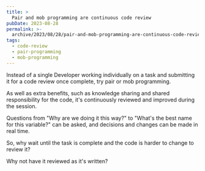 ```yaml
---
title: >
  Pair and mob programming are continuous code review
pubDate: 2023-08-28
permalink: >-
  archive/2023/08/28/pair-and-mob-programming-are-continuous-code-review
tags:
  - code-review
  - pair-programming
  - mob-programming
---
```


Instead of a single Developer working individually on a task and submitting it for a code review once complete, try pair or mob programming.

As well as extra benefits, such as knowledge sharing and shared responsibility for the code, it's continuously reviewed and improved during the session.

Questions from "Why are we doing it this way?" to "What's the best name for this variable?" can be asked, and decisions and changes can be made in real time.

So, why wait until the task is complete and the code is harder to change to review it?

Why not have it reviewed as it's written?

